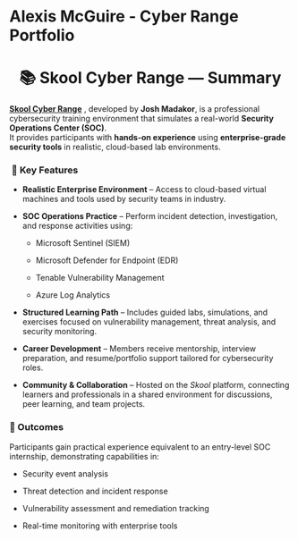 # Alexis McGuire - Cyber Range Portfolio
<h1 align="center">📚 Skool Cyber Range — Summary</h1>

**[Skool Cyber Range](https://www.skool.com/cyber-range)**
, developed by **Josh Madakor**, is a professional cybersecurity training environment that simulates a real-world **Security Operations Center (SOC)**.  
It provides participants with **hands-on experience** using **enterprise-grade security tools** in realistic, cloud-based lab environments.

###  🔑 Key Features

- **Realistic Enterprise Environment** – Access to cloud-based virtual machines and tools used by security teams in industry.
    
- **SOC Operations Practice** – Perform incident detection, investigation, and response activities using:
    
    - Microsoft Sentinel (SIEM)
        
    - Microsoft Defender for Endpoint (EDR)
        
    - Tenable Vulnerability Management
        
    - Azure Log Analytics
        
- **Structured Learning Path** – Includes guided labs, simulations, and exercises focused on vulnerability management, threat analysis, and security monitoring.
    
- **Career Development** – Members receive mentorship, interview preparation, and resume/portfolio support tailored for cybersecurity roles.
    
- **Community & Collaboration** – Hosted on the _Skool_ platform, connecting learners and professionals in a shared environment for discussions, peer learning, and team projects.
    

### 🎯 Outcomes

Participants gain practical experience equivalent to an entry-level SOC internship, demonstrating capabilities in:

- Security event analysis
    
- Threat detection and incident response
    
- Vulnerability assessment and remediation tracking
    
- Real-time monitoring with enterprise tools
    





